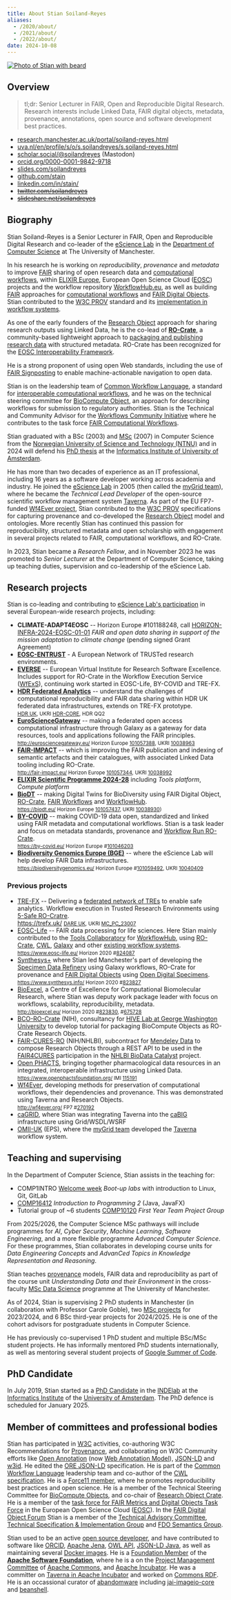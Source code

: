 ```yaml
---
title: About Stian Soiland-Reyes
aliases:
  - /2020/about/
  - /2021/about/
  - /2022/about/
date: 2024-10-08
---
```



<a href="2023-stian-skjegg.jpeg"><img src="2023-stian-skjegg.jpeg" 
	style="width: auto; height: auto; max-height: 50%; max-width: 15em; min-width: 5em;" 
	width="628" height="640" 
	alt="Photo of Stian with beard" 
	title="Stian in Puebla, Mexico, 2023" /></a>


## Overview

> tl;dr: Senior Lecturer in FAIR, Open and Reproducible Digital Research. Research interests include Linked Data, FAIR digital objects, metadata, provenance, annotations, open source and software development best practices.

* <a rel="me" href="https://www.research.manchester.ac.uk/portal/soiland-reyes.html">research.manchester.ac.uk/portal/soiland-reyes.html</a>
* <a rel="me" href="https://www.uva.nl/en/profile/s/o/s.soilandreyes/s.soiland-reyes.html">uva.nl/en/profile/s/o/s.soilandreyes/s.soiland-reyes.html</a>
* <a rel="me" href="https://scholar.social/@soilandreyes">scholar.social/@soilandreyes</a> (Mastodon)
* <a rel="me" href="https://orcid.org/0000-0001-9842-9718">orcid.org/0000-0001-9842-9718</a>
* [slides.com/soilandreyes](https://slides.com/soilandreyes)
* [github.com/stain](https://github.com/stain)
* [linkedin.com/in/stain/](https://www.linkedin.com/in/stain/)
* ~~[twitter.com/soilandreyes](https://twitter.com/soilandreyes)~~
* ~~[slideshare.net/soilandreyes](https://www.slideshare.net/soilandreyes)~~

## Biography

Stian Soiland-Reyes is a Senior Lecturer in FAIR, Open and Reproducible Digital Research and co-leader of the [eScience Lab](https://esciencelab.org.uk/ "eScience Lab at The University of Manchester") in the [Department of Computer Science](https://www.cs.manchester.ac.uk/) at The University of Manchester. 

In his research he is working on _reproducibility_, _provenance_ and _metadata_ to improve [FAIR](https://www.go-fair.org/fair-principles/ "FAIR principles") sharing of open research data and [computational workflows](https://doi.org/10.1162/dint_a_00033), within [ELIXIR Europe](https://elixir-europe.org/), European Open Science Cloud ([EOSC](https://ec.europa.eu/info/research-and-innovation/strategy/goals-research-and-innovation-policy/open-science/european-open-science-cloud-eosc_en)) projects and the workflow repository [WorkflowHub.eu](https://workflowhub.eu/), as well as building [FAIR](https://www.go-fair.org/fair-principles/) approaches for [computational workflows](https://workflows.community/groups/fair/) and [FAIR Digital Objects](https://fairdo.org/). Stian contributed to the [W3C PROV](https://www.w3.org/TR/prov-overview/) standard and its [implementation in workflow systems](https://doi.org/10.1093/gigascience/giz095 "Sharing interoperable workflow provenance: A review of best practices and their practical application in CWLProv"). 

As one of the early founders of the [Research Object](https://www.researchobject.org/) approach for sharing research outputs using Linked Data, he is the co-lead of [**RO-Crate**](https://www.researchobject.org/ro-crate/), a community-based lightweight approach to [packaging and publishing research data](https://www.researchobject.org/2021-packaging-research-artefacts-with-ro-crate/) with structured metadata. RO-Crate has been recognized for the [EOSC Interoperability Framework](https://doi.org/10.5281/zenodo.10843882).

He is a strong proponent of using open Web standards, including the use of [FAIR Signposting](https://signposting.org/FAIR/) to enable machine-actionable navigation to open data. 

Stian is on the leadership team of [Common Workflow Language](https://www.commonwl.org/), a standard for [interoperable computational workflows](/2022/phd/methods-included/), and he was on the technical steering committee for [BioCompute Object](https://www.biocomputeobject.org/), an approach for describing workflows for submission to regulatory authorities. Stian is the Technical and Community Advisor for the [Workflows Community Initiative](https://workflows.community/) where he contributes to the task force [FAIR Computational Workflows](https://workflows.community/groups/fair/). 

Stian graduated with a BSc (2003) and [MSc](https://doi.org/11250/251073) (2007) in Computer Science from the [Norwegian University of Science and Technology (NTNU)](https://www.ntnu.no/) and in 2024 will defend his [PhD thesis](../phd/) at the [Informatics Institute of University of Amsterdam](https://ivi.uva.nl/). 

He has more than two decades of experience as an IT professional, including 16 years as a software developer working across academia and industry. He joined the [eScience Lab](https://esciencelab.org.uk/ "eScience Lab") in 2005 (then called the [myGrid team](http://www.mygrid.org.uk/)), where he became the _Technical Lead Developer_ of the open-source scientific workflow management system [Taverna](http://taverna.incubator.apache.org/). As part of the EU FP7-funded [Wf4Ever project](/2020/archive/wf4ever/), Stian contributed to the [W3C PROV](https://www.w3.org/TR/prov-overview/ "W3C PROV-Overview") specifications for capturing provenance and co-developed the [Research Object](http://www.researchobject.org/) model and ontologies.  More recently Stian has continued this passion for reproducibility, structured metadata and open scholarship with engagement in several projects related to FAIR, computational workflows, and RO-Crate. 

In 2023, Stian became a _Research Fellow_, and in November 2023 he was promoted to _Senior Lecturer_ at the Department of Computer Science, taking up teaching duties, supervision and co-leadership of the eScience Lab.


## Research projects

Stian is co-leading and contributing to [eScience Lab's participation](https://esciencelab.org.uk/projects/) in several European-wide research projects, including:

* **CLIMATE-ADAPT4EOSC** -- Horizon Europe #101188248, call [HORIZON-INFRA-2024-EOSC-01-01](https://ec.europa.eu/info/funding-tenders/opportunities/portal/screen/opportunities/topic-details/horizon-infra-2024-eosc-01-01) _FAIR and open data sharing in support of the mission adaptation to climate change_ (pending signed Grant Agreement)
* **[EOSC-ENTRUST](https://esciencelab.org.uk/projects/eosc-entrust/)**  - A European Network of TRUSTed research environments.
* **[EVERSE](https://esciencelab.org.uk/projects/everse/)** -- European Virtual Institute for Research Software Excellence.  Includes support for RO-Crate in the Workflow Execution Service ([WfExS](https://github.com/inab/WfExS-backend)), continuing work started in EOSC-Life, BY-COVID and TRE-FX.
* [**HDR Federated Analytics**](https://esciencelab.org.uk/projects/federated-analytics/) -- understand the challenges of computational reproducibility and FAIR data sharing within HDR UK federated data infrastructures, extends on TRE-FX prototype.  
  <small>[HDR UK](https://www.hdruk.ac.uk/), UKRI [HDR-CORE](https://gtr.ukri.org/projects?ref=HDR-CORE), HDR QQ2</small>
* **[EuroScienceGateway](https://esciencelab.org.uk/projects/eurosciencegateway/)** -- making a federated open access computational infrastructure through Galaxy as a gateway for data resources, tools and applications following the FAIR principles.  
  <small><http://eurosciencegateway.eu/> Horizon Europe [101057388](https://doi.org/10.3030/101057388), UKRI [10038963](https://gtr.ukri.org/projects?ref=10038963)</small>
* **[FAIR-IMPACT](https://esciencelab.org.uk/projects/fair-impact/)** -- which is improving the FAIR publication and indexing of semantic artefacts and their catalogues, with associated Linked Data tooling including RO-Crate.  
  <small><http://fair-impact.eu/> Horizon Europe [101057344](https://doi.org/10.3030/101057344), UKRI [10038992](https://gtr.ukri.org/projects?ref=10038992)</small>
* [**ELIXIR Scientific Programme 2024-28**](https://elixir-europe.org/sites/default/files/documents/elixir-programme-24-28-full.pdf) including _Tools platform_, _Compute platform_
* **[BioDT](https://esciencelab.org.uk/projects/biodt/)** -- making Digital Twins for BioDiversity using FAIR Digital Object, [RO-Crate](https://www.researchobject.org/ro-crate/), [FAIR Workflows](https://workflows.community/groups/fair/) and [WorkflowHub](https://workflowhub.eu/).  
  <small><https://biodt.eu/> Horizon Europe [101057437](https://doi.org/10.3030/101057437), UKRI [10038930](https://gtr.ukri.org/projects?ref=10038930))</small>
* **[BY-COVID](https://esciencelab.org.uk/projects/by-covid/)** -- making COVID-19 data open, standardized and linked using FAIR metadata and computational workflows. Stian is a task leader and focus on metadata standards, provenance and [Workflow Run RO-Crate](https://www.researchobject.org/workflow-run-crate/).  
  <small><https://by-covid.eu/> Horizon Europe #[101046203](https://doi.org/10.3030/101046203)</small>
* **[Biodiversity Genomics Europe (BGE)](https://esciencelab.org.uk/projects/biodiversitygenomics/)** -- where the eScience Lab will help develop FAIR Data infrastructures.  
  <small><https://biodiversitygenomics.eu/> Horizon Europe #[101059492](https://doi.org/10.3030/101059492), UKRI [10040409](https://gtr.ukri.org/projects?ref=10040409)</small>


### Previous projects

* [TRE-FX](https://esciencelab.org.uk/projects/tre-fx/) -- Delivering a [federated network of TREs](https://doi.org/10.5281/zenodo.10055354) to enable safe analytics. Workflow execution in Trusted Research Environments using [5-Safe RO-Cratre](https://trefx.uk/5s-crate/).  
  https://trefx.uk/ <small>[DARE UK](https://dareuk.org.uk/), UKRI [MC_PC_23007](https://gtr.ukri.org/projects?ref=MC_PC_23007)</small>
* [EOSC-Life](https://esciencelab.org.uk/projects/eosclife/) -- FAIR data processing for life sciences. Here Stian mainly contributed to the [Tools Collaboratory](https://www.eosc-life.eu/tools-workflows/) for [WorkflowHub](https://workflowhub.eu/), using [RO-Crate](https://www.researchobject.org/ro-crate/), [CWL](https://www.commonwl.org/), [Galaxy](https://galaxyproject.org/) and other [existing workflow systems](https://s.apache.org/existing-workflow-systems).  
  <small><https://www.eosc-life.eu/> Horizon 2020 #[824087](https://doi.org/10.3030/824087)</small>
* [Synthesys+](https://esciencelab.org.uk/projects/synthesys/)  where Stian led Manchester's part of developing the [Specimen Data Refinery](/2022/phd/specimen-data-refinery/) using Galaxy workflows, RO-Crate for provenance and [FAIR Digital Objects](/2022/phd/incrementally-building-fdos/) using [Open Digital Specimens](https://github.com/DiSSCo/openDS).  
  <small><https://www.synthesys.info/> Horizon 2020 #[823827](https://doi.org/10.3030/823827)</small>
* [BioExcel](https://esciencelab.org.uk/projects/bioexcel/), a Centre of Excellence for Computational Biomolecular Research, where Stian was deputy work package leader with focus on workflows, scalability, reproducibility, metadata.  
  <small><http://bioexcel.eu/> Horizon 2020 #[823830](https://doi.org/10.3030/823830), #[675728](https://doi.org/10.3030/675728)</small>
* [BCO-RO-Crate](https://biocompute-objects.github.io/bco-ro-crate) (NIH), consultancy for [HIVE Lab at George Washington University](https://hive.biochemistry.gwu.edu/) to develop tutorial for packaging BioCompute Objects as RO-Crate Research Objects.
* [FAIR-CURES-RO](https://esciencelab.org.uk/projects/ro-composer/) (NIH/NHLBI), subcontract for [Mendeley Data](https://data.mendeley.com/) to compose Research Objects through a REST API to be used in the [FAIR4CURES](https://www.elsevier.com/about/press-releases/archive/science-and-technology/elsevier-and-seven-bridges-receive-nih-data-commons-grant-for-biomedical-data-analysis) participation in the [NHLBI BioData Catalyst](https://biodatacatalyst.nhlbi.nih.gov/) project.
* [Open PHACTS](https://esciencelab.org.uk/projects/openphacts/), bringing together pharmacological data resources in an integrated, interoperable infrastructure using Linked Data.  
  <small><https://www.openphactsfoundation.org/> IMI [115191](https://cordis.europa.eu/project/id/115191)</small>
* [Wf4Ever](/2020/archive/wf4ever/), developing methods for preservation of computational workflows, their dependencies and provenance. This was demonstrated using Taverna and Research Objects.  
  <small><http://wf4ever.org/> FP7 #[270192](https://doi.org/10.3030/270192)</small>
* [caGRID](https://esciencelab.org.uk/projects/cagrid/), where Stian was integrating Taverna into the [caBIG](https://en.wikipedia.org/wiki/CaBIG) infrastructure using Grid/WSDL/WSRF
* [OMII-UK](https://web.archive.org/web/20070717065359/http://omii.ac.uk/) (EPS), where the [myGrid team](https://esciencelab.org.uk/about/#history) developed the [Taverna](https://en.wikipedia.org/wiki/Apache_Taverna) workflow system.

## Teaching and supervising


In the Department of Computer Science, Stian assists in the teaching for:

- COMP1INTRO [Welcome week](https://studentnet.cs.manchester.ac.uk/ugt/year1/firstweeks/) _Boot-up labs_ with introduction to Linux, Git, GitLab
- [COMP16412](https://portal.manchester.ac.uk/uPortal/p/course-unit-info.ctf1/max/render.uP?pP_action=viewCUDetails&pP_location=/CourseUnitPublishing/CourseUnitDataFiles/COMP/039761COMP164122023-08-011V14.xml) _Introduction to Programming 2_ (Java, JavaFX)
- Tutorial group of ~6 students [COMP10120](https://portal.manchester.ac.uk/uPortal/p/course-unit-info.ctf1/max/render.uP?pP_action=viewCUDetails&pP_location=/CourseUnitPublishing/CourseUnitDataFiles/COMP/020952COMP101202023-08-011V14.xml) _First Year Team Project Group_ 

From 2025/2026, the Computer Science MSc pathways will include programmes for _AI_, _Cyber Security_, _Machine Learning_, _Software Engineering_, and a more flexible programme _Advanced Computer Science_. For these programmes, Stian collaborates in developing course units for _Data Engineering Concepts_ and _AdvanCed Topics in Knowledge Representation and Reasoning_.

Stian teaches [provenance](/2022/prov/) models, FAIR data and reproducibility as part of the course unit _Understanding Data and their Environment_ in the cross-faculty [MSc Data Science](https://www.manchester.ac.uk/study/masters/courses/list/11552/msc-data-science-computer-science-data-informatics/) programme at The University of Manchester.

As of 2024, Stian is supervising 2 PhD students in Manchester (in collaboration with Professor Carole Goble), two [MSc projects](/2023/comp66090/) for 2023/2024, and 6 BSc third-year projects for 2024/2025.  He is one of the cohort advisors for postgraduate students in Computer Science.

He has previously co-supervised 1 PhD student and multiple BSc/MSc student projects. He has informally mentored PhD students internationally, as well as mentoring several student projects of [Google Summer of Code](https://summerofcode.withgoogle.com/).


## PhD Candidate

In July 2019, Stian started as a [PhD Candidate](/phd/) in the [INDElab](https://indelab.org/) at the [Informatics Institute](http://ivi.uva.nl/) of the [University of Amsterdam](http://uva.nl/). The PhD defence is scheduled for January 2025.


## Member of committees and professional bodies

Stian has participated in [W3C](http://www.w3.org/) activities, co-authoring W3C Recommendations for [Provenance](http://www.w3.org/TR/prov-o/), and collaborating on W3C Community efforts like [Open Annotation](http://www.openannotation.org/spec/core/) (now [Web Annotation Model](https://www.w3.org/TR/annotation-model/)), [JSON-LD](http://json-ld.org/) and [w3id](https://w3id.org/). He edited the [ORE JSON-LD](http://www.openarchives.org/ore/0.9/jsonld) specification. He is part of the [Common Workflow Language](http://www.commonwl.org/) leadership team and co-author of the [CWL specification](http://www.commonwl.org/v1.0/). He is a [Force11 member](https://www.force11.org/users/stian-soiland-reyes), where he promotes reproducibility best practices and open science. He is a member of the Technical Steering Committee for [BioCompute Objects](http://biocomputeobject.org/), and co-chair of [Research Object Crate](http://researchobject.org/ro-crate/). He is a member of the [task force for FAIR Metrics and Digital Objects Task Force](https://eosc.eu/advisory-groups/fair-metrics-and-digital-objects-task-force/) in the European Open Science Cloud ([EOSC](https://eosc.eu/)). In the [FAIR Digital Object Forum](https://fairdo.org/) Stian is a member of the [Technical Advisory Committee](https://fairdo.org/wg/fdo-tac/), [Technical Specification & Implementation Group](https://fairdo.org/wg/fdo-tsig-ii/) and [FDO Semantics Group](https://fairdo.org/wg/fdo-sig/).

Stian used to be an active [open source developer](https://github.com/stain), and have contributed to software like [ORCID](https://github.com/ORCID/ORCID-Source), [Apache Jena](http://jena.apache.org/), [OWL API](https://github.com/owlcs/owlapi), [JSON-LD Java](https://github.com/jsonld-java/jsonld-java), as well as maintaining several [Docker images](https://hub.docker.com/u/stain/).  He is a [Foundation Member](https://www.apache.org/foundation/members) of the **[Apache Software Foundation](http://apache.org/)**, where he is a on the [Project Management Committee](https://www.apache.org/dev/pmc.html) of [Apache Commons](http://commons.apache.org/),  and [Apache Incubator](http://incubator.apache.org/). He was a committer on [Taverna in Apache Incubator](https://incubator.apache.org/projects/taverna.html) and worked on [Commons RDF](http://commons.apache.org/proper/commons-rdf/). He is an occassional curator of [abandomware](https://en.wikipedia.org/wiki/Abandonware) including [jai-imageio-core](https://github.com/jai-imageio/jai-imageio-core) and [beanshell](https://github.com/beanshell/beanshell).


